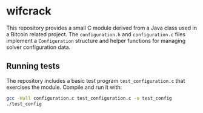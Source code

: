 # wifcrack

This repository provides a small C module derived from a Java class used in a Bitcoin related project. The `configuration.h` and `configuration.c` files implement a `Configuration` structure and helper functions for managing solver configuration data.


## Running tests

The repository includes a basic test program `test_configuration.c` that exercises the module. Compile and run it with:

```sh
gcc -Wall configuration.c test_configuration.c -o test_config
./test_config
```

